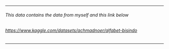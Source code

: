 ----
###### This data contains the data from myself and this link below
###### https://www.kaggle.com/datasets/achmadnoer/alfabet-bisindo
---
